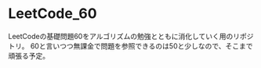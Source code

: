 # LeetCode_60

LeetCodeの基礎問題60をアルゴリズムの勉強とともに消化していく用のリポジトリ。
60と言いつつ無課金で問題を参照できるのは50と少しなので、そこまで頑張る予定。
